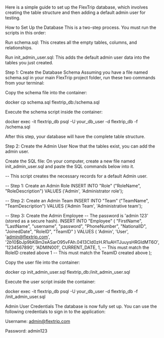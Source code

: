 Here is a simple guide to set up the FlexTrip database, which involves creating the table structure and then adding a default admin user for testing.

How to Set Up the Database
This is a two-step process. You must run the scripts in this order:

Run schema.sql: This creates all the empty tables, columns, and relationships.

Run init_admin_user.sql: This adds the default admin user data into the tables you just created.

Step 1: Create the Database Schema
Assuming you have a file named schema.sql in your main FlexTrip project folder, run these two commands from your terminal:

Copy the schema file into the container:

docker cp schema.sql flextrip_db:/schema.sql


Execute the schema script inside the container:

docker exec -it flextrip_db psql -U your_db_user -d flextrip_db -f /schema.sql


After this step, your database will have the complete table structure.

Step 2: Create the Admin User
Now that the tables exist, you can add the admin user.

Create the SQL file: On your computer, create a new file named init_admin_user.sql and paste the SQL commands below into it.

-- This script creates the necessary records for a default Admin user.

-- Step 1: Create an Admin Role
INSERT INTO "Role" ("RoleName", "RoleDescription")
VALUES ('Admin', 'Administrator role');

-- Step 2: Create an Admin Team
INSERT INTO "Team" ("TeamName", "TeamDescription")
VALUES ('Admin Team', 'Administrative team');

-- Step 3: Create the Admin Employee
-- The password is 'admin 123' (stored as a secure hash).
INSERT INTO "Employee" (
  "FirstName",
  "LastName",
  "username",
  "password",
  "PhoneNumber",
  "NationalID",
  "JoinedDate",
  "RoleID",
  "TeamID"
) VALUES (
  'Admin',
  'User',
  'admin@flextrip.com',
  '$2b$10$bJp9bKBm2eASarO95vFAh.0413Cld0zH.R1uAHTJuuysHRGIdMT6O',
  '1234567890',
  'ADMIN001',
  CURRENT_DATE,
  1,  -- This must match the RoleID created above
  1   -- This must match the TeamID created above
);


Copy the user file into the container:

docker cp init_admin_user.sql flextrip_db:/init_admin_user.sql


Execute the user script inside the container:

docker exec -it flextrip_db psql -U your_db_user -d flextrip_db -f /init_admin_user.sql


Admin User Credentials
The database is now fully set up. You can use the following credentials to sign in to the application:

Username: admin@flextrip.com

Password: admin123